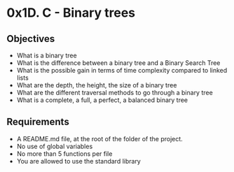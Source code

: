 # 0x1D. C - Binary trees

## Objectives
+ What is a binary tree
+ What is the difference between a binary tree and a Binary Search Tree
+ What is the possible gain in terms of time complexity compared to linked lists
+ What are the depth, the height, the size of a binary tree
+ What are the different traversal methods to go through a binary tree
+ What is a complete, a full, a perfect, a balanced binary tree

## Requirements
+ A README.md file, at the root of the folder of the project.
+ No use of global variables
+ No more than 5 functions per file
+ You are allowed to use the standard library
